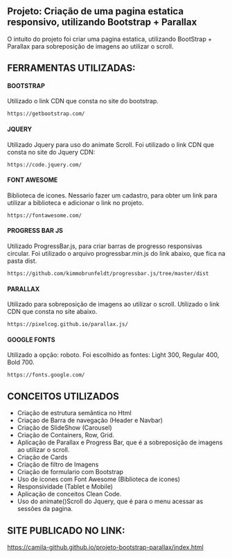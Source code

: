 ## Projeto: Criação de uma pagina estatica responsivo, utilizando Bootstrap + Parallax


O intuito do projeto foi criar uma pagina estatica, utilizando BootStrap + Parallax para sobreposição de imagens ao utilizar o scroll. 

## FERRAMENTAS UTILIZADAS:

#### BOOTSTRAP
Utilizado o link CDN que consta no site do bootstrap.
```
https://getbootstrap.com/
```

#### JQUERY 
Utilizado Jquery para uso do animate Scroll.
Foi utilizado o link CDN que consta no site do Jquery CDN:
```
https://code.jquery.com/
```

#### FONT AWESOME 
Biblioteca de icones.
Nessario fazer um cadastro, para obter um link para utilizar a biblioteca e adicionar o link no projeto.
```
https://fontawesome.com/
```

#### PROGRESS BAR JS
Utilizado ProgressBar.js, para criar barras de progresso responsivas circular.
Foi utilizado o arquivo progressbar.min.js do link abaixo, que fica na pasta dist.  
```
https://github.com/kimmobrunfeldt/progressbar.js/tree/master/dist
```

#### PARALLAX  
Utilizado para sobreposição de imagens ao utilizar o scroll.
Utilizado o link CDN que consta no site abaixo.
```
https://pixelcog.github.io/parallax.js/
```

#### GOOGLE FONTS 
Utilizado a opção: roboto. Foi escolhido as fontes: Light 300, Regular 400, Bold 700.
```
https://fonts.google.com/
```

## CONCEITOS UTILIZADOS

- Criação de estrutura semântica no Html
- Criaçao de Barra de navegação (Header e Navbar)
- Criação de SlideShow (Carousel)
- Criação de Containers, Row, Grid.
- Aplicação de Parallax e Progress Bar, que é a sobreposição de imagens ao utilizar o scroll.
- Criação de Cards
- Criação de filtro de Imagens
- Criação de formulario com Bootstrap
- Uso de icones com Font Awesome (Biblioteca de icones)
- Responsividade (Tablet e Mobile)
- Aplicação de conceitos Clean Code.
- Uso do animate()Scroll do Jquery, que é para o menu acessar as sessões da pagina.


## SITE PUBLICADO NO LINK:
https://camila-github.github.io/projeto-bootstrap-parallax/index.html

